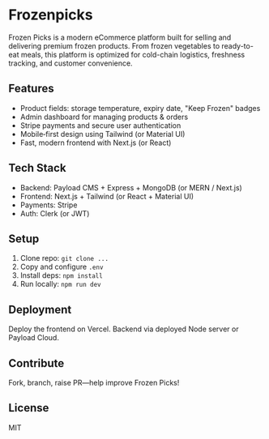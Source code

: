# Frozenpicks
Frozen Picks is a modern eCommerce platform built for selling and delivering premium frozen products. From frozen vegetables to ready-to-eat meals, this platform is optimized for cold-chain logistics, freshness tracking, and customer convenience.
## Features
- Product fields: storage temperature, expiry date, "Keep Frozen" badges
- Admin dashboard for managing products & orders
- Stripe payments and secure user authentication
- Mobile‑first design using Tailwind (or Material UI)
- Fast, modern frontend with Next.js (or React)

## Tech Stack
- Backend: Payload CMS + Express + MongoDB (or MERN / Next.js)
- Frontend: Next.js + Tailwind (or React + Material UI)
- Payments: Stripe
- Auth: Clerk (or JWT)

## Setup
1. Clone repo: `git clone ...`
2. Copy and configure `.env`
3. Install deps: `npm install`
4. Run locally: `npm run dev`

## Deployment
Deploy the frontend on Vercel. Backend via deployed Node server or Payload Cloud.

## Contribute
Fork, branch, raise PR—help improve Frozen Picks!

## License
MIT
